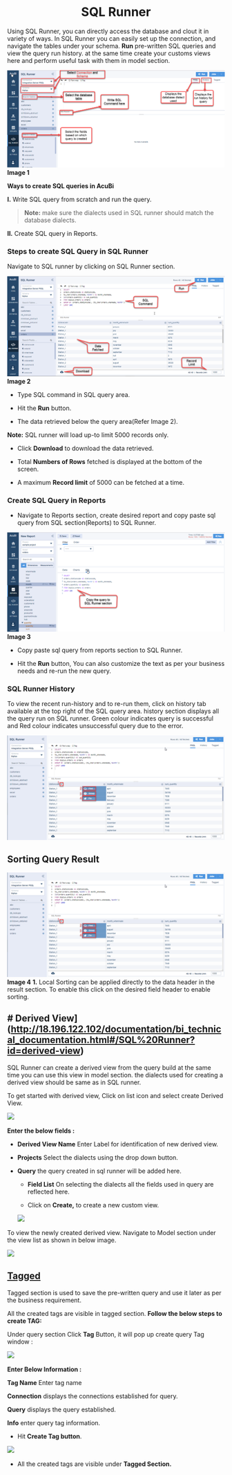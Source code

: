 


 <center><h1>SQL Runner</h1></center>

Using SQL Runner, you can directly access the database and clout it in variety of ways. In SQL Runner you can easily set up the connection, and navigate the tables under your schema.  **Run**  pre-written SQL queries and view the query run history. at the same time create your customs views here and perform useful task with them in model section.

![enter image description here](https://raw.githubusercontent.com/sv18042016/fp1/f127fd40abc4d77b566dd8186cea91b69a9bfd25/images/New_version5/TD_SQL_Image1.png)
**Image 1**

**Ways to create SQL queries in AcuBi**

**I.** Write SQL query from scratch and run the query.

 > **Note:** make sure the dialects used in SQL runner should match the database dialects.
    
**II.** Create SQL query in Reports.
    
### Steps to create SQL Query in SQL Runner

 Navigate to SQL runner by clicking on SQL Runner section.
 
![enter image description here](https://raw.githubusercontent.com/sv18042016/fp1/b39fda27ee8c1b3476ef40b62ec8a3057ff15786/images/New_version5/TD_SQL_Image2.png)
**Image 2**

-  Type  SQL command in SQL query area.

-   Hit the  **Run** button.

-   The data retrieved below the query area(Refer Image 2).

**Note:**  SQL runner will load up-to limit 5000 records only.

-  Click  **Download**  to download the data retrieved.

- Total **Numbers of Rows** fetched is displayed at the bottom of the screen.

-  A maximum  **Record limit**  of 5000 can be fetched at a time.

### Create SQL Query in Reports

- Navigate to Reports section, create desired report and copy paste sql query from SQL section(Reports) to SQL Runner.

![enter image description here](https://raw.githubusercontent.com/sv18042016/fp1/d49ce2fb758653d913874a2b3de20c2d788646fd/images/New_version5/TD_SQL_Image3.png) 
**Image 3**

-   Copy paste sql query from reports section to SQL Runner.
    
- Hit the **Run** button, You can also customize the text as per your business needs and re-run the new query.
    
### SQL Runner History

To view the recent run-history and to re-run them, click on history tab available at the top right of the SQL query area. history section displays all the query run on SQL runner. Green colour indicates query is successful and Red colour indicates unsuccessful query due to the error.

![enter image description here](https://raw.githubusercontent.com/sv18042016/fp1/cc6726e8dbfc000869585b981af2b09437a7e149/images/New_version5/TD_SQL_Image4.png)

## Sorting Query Result

![enter image description here](https://raw.githubusercontent.com/sv18042016/fp1/7ce6cf259173da9056f59348c70d063764c1ba85/images/New_version5/TD_SQL_Image4.png)
**Image 4**
**1.** Local Sorting can be applied directly to the data header in the result section. To enable this click on the desired field header to enable sorting.

## # Derived View](http://18.196.122.102/documentation/bi_technical_documentation.html#/SQL%20Runner?id=derived-view)

SQL Runner can create a derived view from the query build at the same time you can use this view in model section. the dialects used for creating a derived view should be same as in SQL runner.

To get started with derived view, Click on list icon and select create Derived View.

![
](https://raw.githubusercontent.com/sv18042016/fp1/51255d3dbab14ac3607ff6091c095452be43d238/images/derived%201.png)

**Enter the below fields :**

-   **Derived View Name**  Enter Label for identification of new derived view.
    
-   **Projects**  Select the dialects using the drop down button.
    
-   **Query**  the query created in sql runner will be added here.
    
    -   **Field List**  On selecting the dialects all the fields used in query are reflected here.
        
    -   Click on  **Create,**  to create a new custom view.
        
    
    ![
    ](https://raw.githubusercontent.com/sv18042016/fp1/51255d3dbab14ac3607ff6091c095452be43d238/images/custom_view.png)
    

To view the newly created derived view. Navigate to Model section under the view list as shown in below image.

![
](https://raw.githubusercontent.com/sv18042016/fp1/51255d3dbab14ac3607ff6091c095452be43d238/images/model_derived_view.png)

## [Tagged](http://18.196.122.102/documentation/bi_technical_documentation.html#/SQL%20Runner?id=tagged)

Tagged section is used to save the pre-written query and use it later as per the business requirement.

All the created tags are visible in tagged section.  **Follow the below steps to create TAG:**

Under query section Click  **Tag**  Button, it will pop up create query Tag window :

![
](https://raw.githubusercontent.com/sv18042016/fp1/1a7f8565de46814dd5aab91b5cfe32b61e4252e5/images/tag1.png)

**Enter Below Information :**

**Tag Name**  Enter tag name

**Connection**  displays the connections established for query.

**Query**  displays the query established.

**Info**  enter query tag information.

-   Hit  **Create Tag button**.

![
](https://raw.githubusercontent.com/sv18042016/fp1/1a7f8565de46814dd5aab91b5cfe32b61e4252e5/images/Tag2.png)

-   All the created tags are visible under  **Tagged Section.**
<!--stackedit_data:
eyJoaXN0b3J5IjpbMjcwMzcxNjQ4LC0xMTczODEwNTA3LC04MD
g5MDQwMCw0ODkxOTEwMDcsLTE2OTY5MzYzNywtMjk1Njk5OTA3
LDEzNDY2NTc0MzQsODYxNDIwNzIzLC0xNDc5MjEzMTIwLDE1Nz
Q0MDcxMTgsLTE2MzIzNzY2NTAsLTc4MDAzMjM1OCwxODYwNDg0
NzZdfQ==
-->